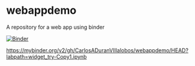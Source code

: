 # webappdemo
A repository for a web app using binder

[![Binder](https://mybinder.org/badge_logo.svg)](https://mybinder.org/v2/gh/CarlosADuranVIllalobos/webappdemo/HEAD?labpath=widget_try-Copy1.ipynb)

https://mybinder.org/v2/gh/CarlosADuranVIllalobos/webappdemo/HEAD?labpath=widget_try-Copy1.ipynb
